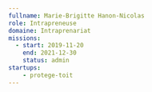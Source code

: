```yaml
---
fullname: Marie-Brigitte Hanon-Nicolas
role: Intrapreneuse
domaine: Intraprenariat
missions: 
  - start: 2019-11-20
    end: 2021-12-30
    status: admin
startups: 
    - protege-toit
---
```

